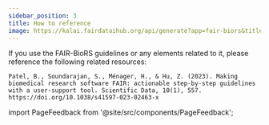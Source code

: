 ```yaml
---
sidebar_position: 3
title: How to reference
image: https://kalai.fairdataihub.org/api/generate?app=fair-biors&title=How%20to%20reference&org=fair-biors&description=FAIR%20Biomedical%20Research%20Software%20Guidelines
---
```


If you use the FAIR-BioRS guidelines or any elements related to it, please reference the following related resources:

```citation
Patel, B., Soundarajan, S., Ménager, H., & Hu, Z. (2023). Making biomedical research software FAIR: actionable step-by-step guidelines with a user-support tool. Scientific Data, 10(1), 557. https://doi.org/10.1038/s41597-023-02463-x
```

import PageFeedback from '@site/src/components/PageFeedback';

<PageFeedback />
